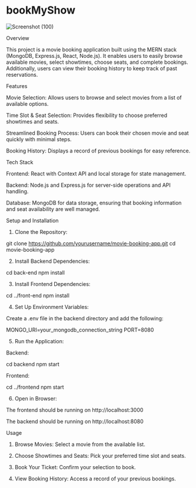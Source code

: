 # bookMyShow
![Screenshot (100)](https://github.com/user-attachments/assets/b47ede3b-0537-4f25-9c4c-f8c7d200b157)


Overview

This project is a movie booking application built using the MERN stack (MongoDB, Express.js, React, Node.js). It enables users to easily browse available movies, select showtimes, choose seats, and complete bookings. Additionally, users can view their booking history to keep track of past reservations.

Features

Movie Selection: Allows users to browse and select movies from a list of available options.

Time Slot & Seat Selection: Provides flexibility to choose preferred showtimes and seats.

Streamlined Booking Process: Users can book their chosen movie and seat quickly with minimal steps.

Booking History: Displays a record of previous bookings for easy reference.


Tech Stack

Frontend: React with Context API and local storage for state management.

Backend: Node.js and Express.js for server-side operations and API handling.

Database: MongoDB for data storage, ensuring that booking information and seat availability are well managed.


Setup and Installation

1. Clone the Repository:

git clone https://github.com/yourusername/movie-booking-app.git
cd movie-booking-app


2. Install Backend Dependencies:

cd back-end
npm install


3. Install Frontend Dependencies:

cd ../front-end
npm install


4. Set Up Environment Variables:

Create a .env file in the backend directory and add the following:

MONGO_URI=your_mongodb_connection_string
PORT=8080



5. Run the Application:

Backend:

cd backend
npm start

Frontend:

cd ../frontend
npm start



6. Open in Browser:

The frontend should be running on http://localhost:3000

The backend should be running on http://localhost:8080




Usage

1. Browse Movies: Select a movie from the available list.


2. Choose Showtimes and Seats: Pick your preferred time slot and seats.


3. Book Your Ticket: Confirm your selection to book.


4. View Booking History: Access a record of your previous bookings.
